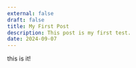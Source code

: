 ```yaml
---
external: false
draft: false
title: My First Post
description: This post is my first test.
date: 2024-09-07
---
```


this is it!
